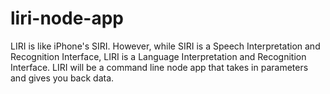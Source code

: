 # liri-node-app

LIRI is like iPhone's SIRI. 
However, while SIRI is a Speech Interpretation and Recognition Interface, LIRI is a Language Interpretation and Recognition Interface. 
LIRI will be a command line node app that takes in parameters and gives you back data.